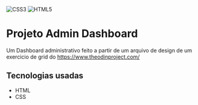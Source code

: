 ![CSS3](https://img.shields.io/badge/css3-%231572B6.svg?style=for-the-badge&logo=css3&logoColor=white)
![HTML5](https://img.shields.io/badge/html5-%23E34F26.svg?style=for-the-badge&logo=html5&logoColor=white)

# Projeto Admin Dashboard

Um Dashboard administrativo feito a partir de um arquivo de design de um exercicio de grid do https://www.theodinproject.com/

## Tecnologias usadas 

- HTML
- CSS